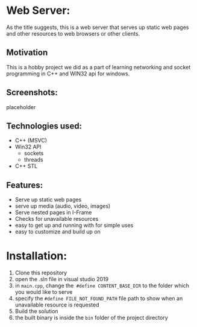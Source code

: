 # Web Server:
As the title suggests, this is a web server that serves up static web pages and other resources to web browsers or other clients.

## Motivation
This is a hobby project we did as a part of learning networking and socket programming in C++ and WIN32 api for windows.

## Screenshots:
placeholder

## Technologies used:
* C++ (MSVC)
* Win32 API
    * sockets
    * threads
* C++ STL

## Features:
* Serve up static web pages
* serve up media (audio, video, images)
* Serve nested pages in I-Frame
* Checks for unavailable resources
* easy to get up and running with for simple uses
* easy to customize and build up on

# Installation:
1. Clone this repository
2. open the .sln file in visual studio 2019
3. in `main.cpp`, change the` #define CONTENT_BASE_DIR` to the folder which you would like to serve
4. specify the `#define FILE_NOT_FOUND_PATH` file path to show when an unavailable resource is requested
5. Build the solution
6. the built binary is inside the `bin` folder of the project directory

